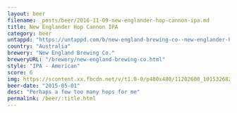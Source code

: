 ```yaml
---
layout: beer
filename: _posts/beer/2016-11-09-new-englander-hop-cannon-ipa.md
title: New Englander Hop Cannon IPA
category: beer
untappd: "https://untappd.com/b/new-england-brewing-co--new-englander-hop-cannon-ipa/855471"
country: "Australia"
brewery: "New England Brewing Co."
breweryURL: "/brewery/new-england-brewing-co.html"
style: "IPA - American"
score: 6
img: https://scontent.xx.fbcdn.net/v/t1.0-0/p480x480/11202600_10153268294733745_5223220854392756415_n.jpg?_nc_cat=107&_nc_ht=scontent.xx&oh=d9578031c4627846bd13e39afa239ec3&oe=5C8D0E37
beer-date: "2015-05-01"
desc: "Perhaps a few too many hops for me"
permalink: /beer/:title.html
---
```

